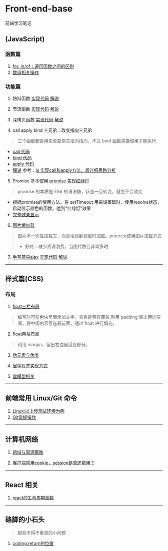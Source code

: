 # Front-end-base

前端学习笔记

## (JavaScript)
### 函数篇
1. [for..in/of：遍历函数之间的区别](src/javacsript_basic/function_in_js.md/for_ofAndIn.md)
2. [数组相关操作](src/javacsript_basic/function_in_js.md/array_operate.md)

### 功能篇
1. 防抖函数
  [实现代码](src/javacsript_basic/Debounce/Debounce-function.js)
  [解说](src/javacsript_basic/Debounce/Debounce-explain.md)

2. 节流函数
  [实现代码](/src/javacsript_basic/throttle/throttle_code.js)
  [解说](src/javacsript_basic/throttle/throttle_explain.md)


3. 深拷贝函数
  [实现代码](src/javacsript_basic/deepCopy/deep_copy_function.js)
  [解说](src/javacsript_basic/deepCopy/deep_copy_explain.md)


4. call apply bind 三兄弟：改变指向三兄弟

> 三个函数都是用来改变原先指向指向，不过 bind 函数需要调用才能执行
* [call 代码](src/javacsript_basic/call-bind-apply/call.js)
* [bind 代码](src/javacsript_basic/call-bind-apply/bind.js)
* [apply 代码](src/javacsript_basic/call-bind-apply/apply.js)
* [解说](src/javacsript_basic/call-bind-apply/call-bind-allpy_explain.md)
    参考：[js 实现call和apply方法，超详细思路分析](https://www.cnblogs.com/echolun/p/12144344.html)

5.  Promise 基本使用
    [promise 实现红绿灯](/src/basic_function/promise_traffic_signal.js)
> promise 的本质是 ES6 的语法糖，状态一旦转变，就绝不会改变
* 根据promise的使用方法，将 setTimeout 用来设置延时，使用resolve状态，启动显示颜色的函数，达到“红绿灯”效果
*  [完整效果显示](https://codepen.io/breezylearner/pen/vYgWgEq)
  
6. [图片懒加载](/src/basic_function/picture_lazyload/picture_lazyload_explain.md)
> 图片不一次性加载完，而是滚动到视窗时加载。pnterest使用图片加载方式
> * 好处：减少资源浪费，当图片数目非常多时

7. [手写简易ajax](/src/basic_function/simple_ajax.js)
  [实现代码](src/javacsript_basic/simple_ajax/simple_ajax_code.js)
  [解说](src/javacsript_basic/simple_ajax/simple_ajax_explain.md)

***  

## 样式篇(CSS)
### 布局
1. [float三栏布局](https://codepen.io/breezylearner/pen/ZELpNXG)
> 编写时可在色块里面添加文字，查看是否有覆盖,利用 padding 留出两边空间，将中间内容写在最前面，通过 float 进行填充。

2. [float两栏布局](https://codepen.io/breezylearner/pen/BapLvrm?editors=1100)

>利用 margin，留出右边自适应部分。

3. [伪元素与伪类](src/basic_style/pseudo_classAndElemrnt.md)

4. [居中对齐实现方式](src/CSS_basic/center_way.md)

5. [盒模型相关](src/CSS_basic/box_problem.md)

***

## 前端常用 Linux/Git 命令
1. [Linux:以上传测试环境为例](/src/Linux/lunix_usually.md)
2. [Git常规操作](/src/git_about/git_base.md)

***

## 计算机网络

1. [跨域与同源策略](src/knowledge/cross-domain.md)

2. [客户端禁用cookie，session是否还能用？](src/knowledge/cookie_session.md)

***

## React 相关

1. [react的生命周期函数](src/react_knowledge/react_life_function.md)

***

## 硌脚的小石头
> 那些不得不重视的小问题

1. [coding:return的位置](src/hinder/for_and_return.md)
